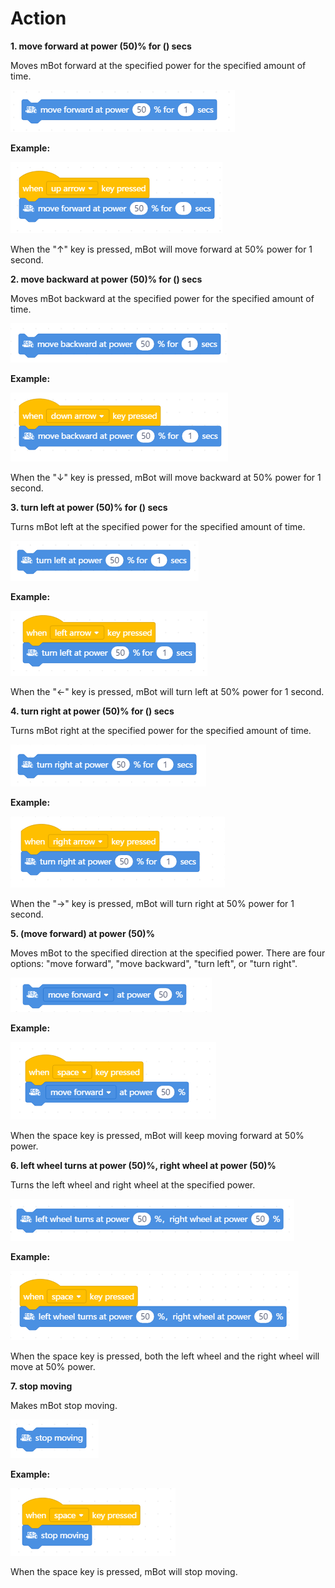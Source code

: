 # Action

**1. move forward at power \(50\)% for \(\) secs**

Moves mBot forward at the specified power for the specified amount of time.

![](../../../.gitbook/assets/0%20%281%29.png)

**Example:**

![](../../../.gitbook/assets/1%20%2817%29.png)

When the "↑" key is pressed, mBot will move forward at 50% power for 1 second.

**2. move backward at power \(50\)% for \(\) secs**

Moves mBot backward at the specified power for the specified amount of time.

![](../../../.gitbook/assets/2%20%283%29.png)

**Example:**

![](../../../.gitbook/assets/3%20%2812%29.png)

When the "↓" key is pressed, mBot will move backward at 50% power for 1 second.

**3. turn left at power \(50\)% for \(\) secs**

Turns mBot left at the specified power for the specified amount of time.

![](../../../.gitbook/assets/4%20%281%29.png)

**Example:**

![](../../../.gitbook/assets/5%20%283%29.png)

When the "←" key is pressed, mBot will turn left at 50% power for 1 second.

**4. turn right at power \(50\)% for \(\) secs**

Turns mBot right at the specified power for the specified amount of time.

![](../../../.gitbook/assets/6%20%281%29.png)

**Example:**

![](../../../.gitbook/assets/7%20%286%29.png)

When the "→" key is pressed, mBot will turn right at 50% power for 1 second.

**5. \(move forward\) at power \(50\)%**

Moves mBot to the specified direction at the specified power. There are four options: "move forward", "move backward", "turn left", or "turn right".

![](../../../.gitbook/assets/8%20%2810%29.png)

**Example:**

![](../../../.gitbook/assets/9%20%2811%29.png)

When the space key is pressed, mBot will keep moving forward at 50% power.

**6. left wheel turns at power \(50\)%, right wheel at power \(50\)%**

Turns the left wheel and right wheel at the specified power.

![](../../../.gitbook/assets/10%20%286%29.png)

**Example:**

![](../../../.gitbook/assets/11%20%285%29.png)

When the space key is pressed, both the left wheel and the right wheel will move at 50% power.

**7. stop moving**

Makes mBot stop moving.

![](../../../.gitbook/assets/12%20%285%29.png)

**Example:**

![](../../../.gitbook/assets/13%20%287%29.png)

When the space key is pressed, mBot will stop moving.

